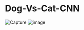 # Dog-Vs-Cat-CNN


![Capture](https://user-images.githubusercontent.com/51410810/91564303-0e0aae00-e95e-11ea-9377-43e635748c0d.PNG)
![image](https://user-images.githubusercontent.com/51410810/91564462-4e6a2c00-e95e-11ea-868d-8bba897da6cb.png)

